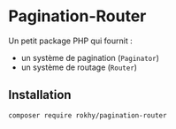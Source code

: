 # Pagination-Router

Un petit package PHP qui fournit :
- un système de pagination (`Paginator`)
- un système de routage (`Router`)

## Installation

```bash
composer require rokhy/pagination-router
